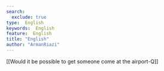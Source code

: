 ```yaml
---
search:
  exclude: true
type:  English
keywords:  English
feature:  English
title: "English"
author: "ArmanRiazi"
---
```


[[Would it be possible to get someone come at the airport-Q]]